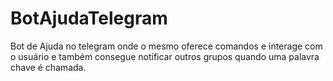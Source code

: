 # BotAjudaTelegram
 Bot de Ajuda no telegram onde o mesmo oferece comandos e interage com o usuário e também consegue notificar outros grupos quando uma palavra chave é chamada.
